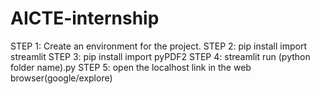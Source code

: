 # AICTE-internship
STEP 1: Create an environment for the project.
STEP 2: pip install import streamlit
STEP 3: pip install import pyPDF2
STEP 4: streamlit run (python folder name).py
STEP 5: open the localhost link in the web browser(google/explore)
